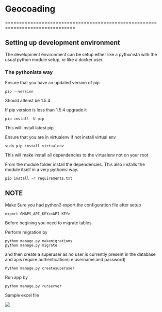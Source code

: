 # Geocoading
===============================================================================

## Setting up development environment

The development environment can be setup either like a pythonista
with the usual python module setup, or like a docker user.

### The pythonista way

Ensure that you have an updated version of pip

```shell
pip --version
```
Should atleast be 1.5.4

If pip version is less than 1.5.4 upgrade it
```
pip install -U pip
```

This will install latest pip

Ensure that you are in virtualenv
if not install virtual env
```
sudo pip install virtualenv
```
This will make install all dependencies to the virtualenv
not on your root

From the module folder install the dependencies. This also installs
the module itself in a very pythonic way.

```
pip install -r requirements.txt
```
## NOTE
Make Sure you had python3
export the configuration file after setup
```
export GMAPS_API_KEY=<API KEY>
```

Before begining you need to migrate tables

Perform migration by
```
python manage.py makemigrations
python manage.py migrate
```

and then create a superuser as no user is currently present in the database and apis require authentication(i.e username and password)

```
Python manage.py createsuperuser
```

Run app by
```
python manage.py runserver
```

Sample excel file

![](https://github.com/hriks/geocoding/blob/master/media/Sample.png)
